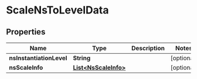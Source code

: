 
# ScaleNsToLevelData

## Properties
Name | Type | Description | Notes
------------ | ------------- | ------------- | -------------
**nsInstantiationLevel** | **String** |  |  [optional]
**nsScaleInfo** | [**List&lt;NsScaleInfo&gt;**](NsScaleInfo.md) |  |  [optional]



